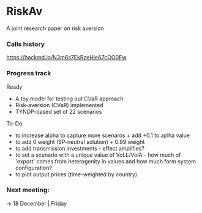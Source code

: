 # RiskAv
A joint research paper on risk aversion

### Calls history
https://hackmd.io/N3m6s7EkRzeHieA7cOO0Fw

### Progress track
Ready
- A toy model for testing out CVaR approach
- Risk-aversion (CVaR) implemented 
- TYNDP-based set of 22 scenarios 

To-Do
- to increase alpha to capture more scenaros + add +0.1 to aplha value
- to add 0 weight (SP-neutral solution) + 0.99 weight
- to add transmission investments - effect amplifies?
- to set a scenario with a unique value of VoLL/VolA - how much of 'export' comes from heterogenity in values and how much form system configuration?
- to plot output prices (time-weighted by country)

### Next meeting:
-> 18 December | Friday
